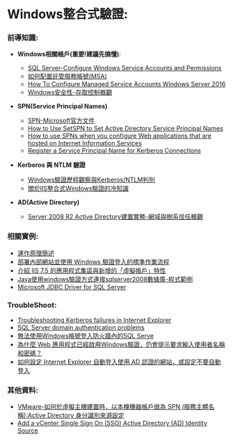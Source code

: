 # Windows整合式驗證:
  
### 前導知識:

* **Windows相關帳戶(**重要!建議先搞懂**)**:
  * [SQL Server-Configure Windows Service Accounts and Permissions](https://docs.microsoft.com/en-us/sql/database-engine/configure-windows/configure-windows-service-accounts-and-permissions?view=sql-server-ver15)
  * [如何配置託管服務帳號(MSA)](https://www.twblogs.net/a/5b9708682b717750bda88976)
  * [How To Configure Managed Service Accounts Windows Server 2016](http://www.ntweekly.com/2018/02/07/configure-managed-service-accounts-windows-server-2016/)
  * [Windows安全性-存取控制概觀](https://docs.microsoft.com/zh-tw/windows/security/identity-protection/access-control/access-control)

* **SPN(Service Principal Names)**
  * [SPN-Microsoft官方文件](https://docs.microsoft.com/en-us/windows/win32/ad/service-principal-names)
  * [How to Use SetSPN to Set Active Directory Service Principal Names](https://petri.com/how-to-use-setspn-to-set-active-directory-service-principal-names-2)
  * [How to use SPNs when you configure Web applications that are hosted on Internet Information Services](https://support.microsoft.com/en-us/help/929650/how-to-use-spns-when-you-configure-web-applications-that-are-hosted-on)
  * [Register a Service Principal Name for Kerberos Connections](https://docs.microsoft.com/en-us/sql/database-engine/configure-windows/register-a-service-principal-name-for-kerberos-connections?view=sql-server-ver15)

* **Kerberos 與 NTLM 驗證**
  * [Windows驗證歷程觀察與Kerberos/NTLM判別](https://blog.darkthread.net/blog/check-auth-method-of-browser/)
  * [關於IIS整合式Windows驗證的冷知識](https://blog.darkthread.net/blog/ntlm-and-kerberos-on-iis/)
  
* **AD(Active Directory)**
  * [Server 2008 R2 Active Directory建置實務-網域與樹系信任概觀](http://epaper.gotop.com.tw/pdf/aca015200.pdf)


### 相關實例:
* [運作原理簡述](https://www.chainnews.com/zh-hant/articles/094369852800.htm)
* [部署內部網站並使用 Windows 驗證登入的標準作業流程](https://blog.miniasp.com/post/2014/01/12/Deployment-Intranet-Sites-using-Windows-Authentication-SOP)
* [介紹 IIS 7.5 的應用程式集區與新增的「虛擬帳戶」特性](https://blog.miniasp.com/post/2009/09/09/Introduce-IIS-75-Application-Pool-Identity-and-Virtual-Account)
* [Java使用windows驗證方式連接sqlserver2008數據庫-程式範例](https://www.itread01.com/content/1511947354.html)
* [Microsoft JDBC Driver for SQL Server](https://docs.microsoft.com/zh-tw/sql/connect/jdbc/working-with-a-connection?view=sql-server-ver15)

### TroubleShoot:
* [Troubleshooting Kerberos failures in Internet Explorer](https://support.microsoft.com/en-us/help/4551934/kerberos-failures-in-internet-explorer)
* [SQL Server domain authentication problems](https://help.deepsecurity.trendmicro.com/12_0/on-premise/kerberos-mssql.html)
* [無法使用Windows帳號登入防火牆內的SQL Serve](https://blog.darkthread.net/blog/ssms-sspi-firewall-issue/)
* [為什麼 Web 應用程式已經啟用Windows驗證，仍會提示要求輸入使用者名稱和密碼？](https://dotblogs.com.tw/terrychuang/2012/05/25/72388)
* [如何設定 Internet Explorer 自動登入使用 AD 認證的網站，或設定不要自動登入](https://support.microsoft.com/zh-tw/help/978218)


### 其他資料:

* [VMware-如何於虛擬主機建置時，以本機機器帳戶做為 SPN (服務主體名稱):Active Directory 身分識別來源設定](https://docs.vmware.com/tw/VMware-vSphere/5.5/com.vmware.vsphere.security.doc/GUID-4D24C6E8-63F5-4E35-862E-B59A03703254.html)
* [Add a vCenter Single Sign On (SSO) Active Directory (AD) Identity Source](https://www.vkernel.ro/blog/add-a-vcenter-single-sign-on-sso-active-directory-ad-identity-source)

 
